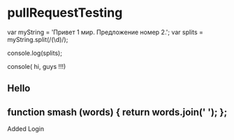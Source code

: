 # pullRequestTesting

var myString = 'Привет 1 мир. Предложение номер 2.';
var splits = myString.split(/(\d)/);

console.log(splits);


console( hi, guys !!!)

Hello
------------------------
function smash (words) {
    return words.join(' ');
};
-----------------------------
Added Login
